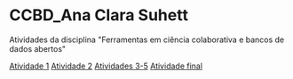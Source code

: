 # CCBD_Ana Clara Suhett


Atividades da disciplina "Ferramentas em ciência colaborativa e bancos de dados abertos"


<a title="Atividade 1" href="https://github.com/anaclarasuhettaguiar/CCBD_atividadefour/tree/main/Atividade%201" target="_blank">Atividade 1</a>
<a title="Atividade 2" href="https://github.com/anaclarasuhettaguiar/CCBD_atividadefour/tree/main/Atividade%202" target="_blank">Atividade 2</a>
<a title="Atividades 3-5" href="https://github.com/anaclarasuhettaguiar/CCBD_atividadefour/tree/main/Atividade%20345" target="_blank">Atividades 3-5</a>
<a title="Atividades final" href="https://github.com/anaclarasuhettaguiar/CCBD_atividadefour/blob/main/atividadefinalana.html" target="_blank">Atividade final </a>


